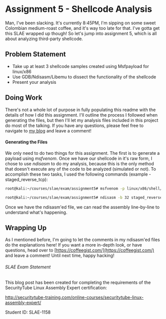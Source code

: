 # Assignment 5 - Shellcode Analysis

Man, I've been slacking. It's currently 8:45PM, I'm sipping on some sweet Colombian medium-roast coffee, and it's way too late for that. I've gotta get this SLAE wrapped up though! So let's jump into assignment 5, which is all about analyzing third-party shellcode.

## Problem Statement

* Take up at least 3 shellcode samples created using Msfpayload for linux/x86
* Use GDB/Ndisasm/Libemu to dissect the functionality of the shellcode
* Present your analysis


## Doing Work

There's not a whole lot of purpose in fully populating this readme with the details of how I did this assignment. I'll outline the process I followed when generating the files, but then I'll let my analysis files included in this project do most of the talking. If you have any questions, please feel free to navigate to [my blog](https://coffeegist.com/) and leave a comment!

#### Generating the Files

We only need to do two things for this assignment. The first is to generate a payload using *msfvenom*. Once we have our shellcode in it's raw form, I chose to use *ndisasm* to do my analysis, because this is the only method that doesn't execute any of the code to be analyzed (simulated or not). To accomplish these two tasks, I used the following commands (example - staged_reverse_tcp):

```bash
root@kali:~/courses/slae/exam/assignment5# msfvenom -p linux/x86/shell/reverse_tcp -a x86 --platform linux > staged_reverse_tcp.raw

root@kali:~/courses/slae/exam/assignment5# ndisasm -b 32 staged_reverse_tcp.raw > staged_reverse_tcp_analyzed.ndisasm
```

Once we have the ndisasm'ed file, we can read the assembly line-by-line to understand what's happening.

## Wrapping Up

As I mentioned before, I'm going to let the comments in my ndisasm'ed files do the explanations here! If you want a more in-depth look, or have questions, head over to [https://coffeegist.com/](https://coffeegist.com/) and leave a comment! Until next time, happy hacking!


###### SLAE Exam Statement

This blog post has been created for completing the requirements of the SecurityTube Linux Assembly Expert certification:

http://securitytube-training.com/online-courses/securitytube-linux-assembly-expert/

Student ID: SLAE-1158

